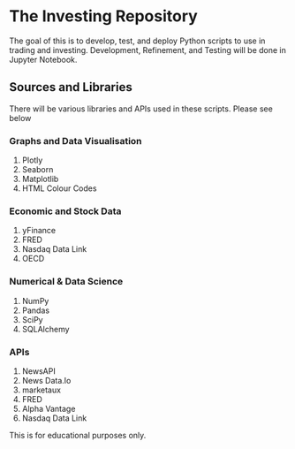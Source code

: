 # The Investing Repository
The goal of this is to develop, test, and deploy Python scripts to use in trading and investing.
Development, Refinement, and Testing will be done in Jupyter Notebook. 

## Sources and Libraries
There will be various libraries and APIs used in these scripts. Please see below

### Graphs and Data Visualisation
1. Plotly 
2. Seaborn
3. Matplotlib
4. HTML Colour Codes

### Economic and Stock Data
1. yFinance
2. FRED
3. Nasdaq Data Link
4. OECD

### Numerical & Data Science
1. NumPy
2. Pandas
3. SciPy
4. SQLAlchemy

### APIs
1. NewsAPI
2. News Data.Io 
3. marketaux 
4. FRED 
5. Alpha Vantage 
6. Nasdaq Data Link





This is for educational purposes only.
